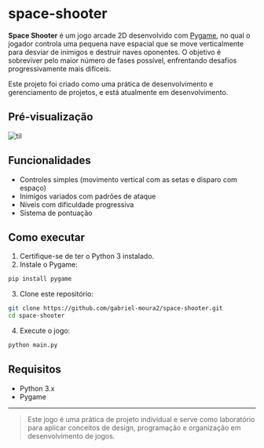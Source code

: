 # space-shooter

**Space Shooter** é um jogo arcade 2D desenvolvido com [Pygame](https://www.pygame.org/), no qual o jogador controla uma pequena nave espacial que se move verticalmente para desviar de inimigos e destruir naves oponentes. O objetivo é sobreviver pelo maior número de fases possível, enfrentando desafios progressivamente mais difíceis.

Este projeto foi criado como uma prática de desenvolvimento e gerenciamento de projetos, e está atualmente em desenvolvimento.

## Pré-visualização

![til](./assets/images/pre-visualização.gif)

## Funcionalidades

- Controles simples (movimento vertical com as setas e disparo com espaço)
- Inimigos variados com padrões de ataque
- Níveis com dificuldade progressiva
- Sistema de pontuação

## Como executar

1. Certifique-se de ter o Python 3 instalado.
2. Instale o Pygame:
```bash
pip install pygame
```
3. Clone este repositório:
```bash
git clone https://github.com/gabriel-moura2/space-shooter.git
cd space-shooter
```
4. Execute o jogo:
```bash
python main.py
```
## Requisitos

- Python 3.x
- Pygame

***

> Este jogo é uma prática de projeto individual e serve como laboratório para aplicar conceitos de design, programação e organização em desenvolvimento de jogos.